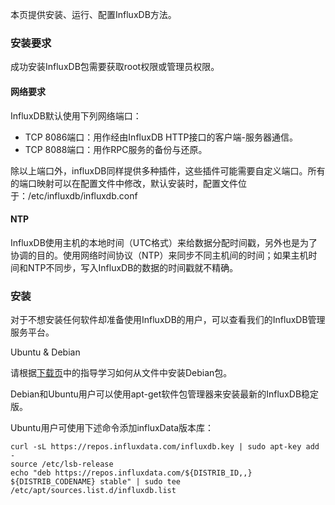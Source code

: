 

本页提供安装、运行、配置InfluxDB方法。

### 安装要求

成功安装InfluxDB包需要获取root权限或管理员权限。

#### 网络要求

InfluxDB默认使用下列网络端口：

* TCP 8086端口：用作经由InfluxDB HTTP接口的客户端-服务器通信。
* TCP 8088端口：用作RPC服务的备份与还原。

除以上端口外，influxDB同样提供多种插件，这些插件可能需要自定义端口。所有的端口映射可以在配置文件中修改，默认安装时，配置文件位于：/etc/influxdb/influxdb.conf

#### NTP

InfluxDB使用主机的本地时间（UTC格式）来给数据分配时间戳，另外也是为了协调的目的。使用网络时间协议（NTP）来同步不同主机间的时间；如果主机时间和NTP不同步，写入InfluxDB的数据的时间戳就不精确。

### 安装

对于不想安装任何软件却准备使用InfluxDB的用户，可以查看我们的InfluxDB管理服务平台。

Ubuntu & Debian

请根据[下载页](https://influxdata.com/downloads/)中的指导学习如何从文件中安装Debian包。

Debian和Ubuntu用户可以使用apt-get软件包管理器来安装最新的InfluxDB稳定版。

Ubuntu用户可使用下述命令添加influxData版本库：

```
curl -sL https://repos.influxdata.com/influxdb.key | sudo apt-key add -
source /etc/lsb-release
echo "deb https://repos.influxdata.com/${DISTRIB_ID,,} ${DISTRIB_CODENAME} stable" | sudo tee /etc/apt/sources.list.d/influxdb.list
```



